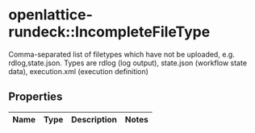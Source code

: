 # openlattice-rundeck::IncompleteFileType

Comma-separated list of filetypes which have not be uploaded, e.g. rdlog,state.json. Types are rdlog (log output), state.json (workflow state data), execution.xml (execution definition)
## Properties
Name | Type | Description | Notes
------------ | ------------- | ------------- | -------------



